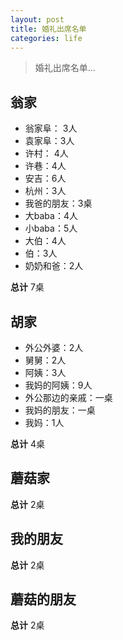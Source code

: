 ```yaml
---
layout: post
title: 婚礼出席名单
categories: life
---
```


> 婚礼出席名单...

<!--more-->

## 翁家

* 翁家阜： 3人
* 袁家阜：3人
* 许村： 4人
* 许巷：4人
* 安吉：6人
* 杭州：3人
* 我爸的朋友：3桌
* 大baba：4人
* 小baba：5人
* 大伯：4人
* 伯：3人
* 奶奶和爸：2人

**总计** 7桌


## 胡家

* 外公外婆：2人
* 舅舅：2人
* 阿姨：3人
* 我妈的阿姨：9人
* 外公那边的亲戚：一桌
* 我妈的朋友：一桌
* 我妈：1人

**总计** 4桌

## 蘑菇家

**总计** 2桌

## 我的朋友

**总计** 2桌

## 蘑菇的朋友

**总计** 2桌

